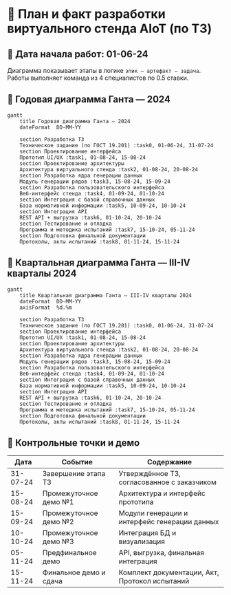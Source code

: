 # 📘 План и факт разработки виртуального стенда AIoT (по ТЗ)

## 🚀 Дата начала работ: **01-06-24**
Диаграмма показывает этапы в логике `эпик – артефакт – задача`. Работы выполняет команда из 4 специалистов по 0.5 ставки.
## 📅 Годовая диаграмма Ганта — 2024

```mermaid
gantt
    title Годовая диаграмма Ганта — 2024
    dateFormat  DD-MM-YY

    section Разработка ТЗ
    Техническое задание (по ГОСТ 19.201) :task0, 01-06-24, 31-07-24
    section Проектирование интерфейса
    Прототип UI/UX :task1, 01-08-24, 15-08-24
    section Проектирование архитектуры
    Архитектура виртуального стенда :task2, 01-08-24, 20-08-24
    section Разработка ядра генерации данных
    Модуль генерации рядов :task3, 15-08-24, 15-09-24
    section Разработка пользовательского интерфейса
    Веб-интерфейс стенда :task4, 01-09-24, 01-10-24
    section Интеграция с базой справочных данных
    База нормативной информации :task5, 10-09-24, 10-10-24
    section Интеграция API
    REST API + выгрузка :task6, 01-10-24, 20-10-24
    section Тестирование и отладка
    Программа и методика испытаний :task7, 15-10-24, 05-11-24
    section Подготовка финальной документации
    Протоколы, акты испытаний :task8, 01-11-24, 15-11-24
```
## 📅 Квартальная диаграмма Ганта — III-IV кварталы 2024

```mermaid
gantt
    title Квартальная диаграмма Ганта — III-IV кварталы 2024
    dateFormat  DD-MM-YY
    axisFormat  %d.%m

    section Разработка ТЗ
    Техническое задание (по ГОСТ 19.201) :task0, 01-06-24, 31-07-24
    section Проектирование интерфейса
    Прототип UI/UX :task1, 01-08-24, 15-08-24
    section Проектирование архитектуры
    Архитектура виртуального стенда :task2, 01-08-24, 20-08-24
    section Разработка ядра генерации данных
    Модуль генерации рядов :task3, 15-08-24, 15-09-24
    section Разработка пользовательского интерфейса
    Веб-интерфейс стенда :task4, 01-09-24, 01-10-24
    section Интеграция с базой справочных данных
    База нормативной информации :task5, 10-09-24, 10-10-24
    section Интеграция API
    REST API + выгрузка :task6, 01-10-24, 20-10-24
    section Тестирование и отладка
    Программа и методика испытаний :task7, 15-10-24, 05-11-24
    section Подготовка финальной документации
    Протоколы, акты испытаний :task8, 01-11-24, 15-11-24
```

## 🚩 Контрольные точки и демо

| Дата       | Событие                                | Содержание                                     |
|------------|-----------------------------------------|------------------------------------------------|
| 31-07-24   | Завершение этапа ТЗ                     | Утверждённое ТЗ, согласованное с заказчиком    |
| 15-08-24   | Промежуточное демо №1                   | Архитектура и интерфейс прототипа              |
| 15-09-24   | Промежуточное демо №2                   | Модули генерации и интерфейс генерации данных  |
| 10-10-24   | Промежуточное демо №3                   | Интеграция БД и визуализация                   |
| 05-11-24   | Предфинальное демо                      | API, выгрузка, финальная интеграция            |
| 15-11-24   | Финальное демо и сдача                  | Комплект документации, Акт, Протокол испытаний |
